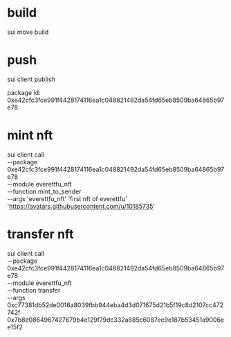 # build
sui move build

# push
sui client publish 

package id:
0xe42cfc3fce991f4428174116ea1c048821492da54fd65eb8509ba64865b97e78

# mint nft
sui client call  \
--package  0xe42cfc3fce991f4428174116ea1c048821492da54fd65eb8509ba64865b97e78 \
--module everettfu_nft \
--function mint_to_sender \
--args 'everettfu_nft' 'first nft of everettfu' 'https://avatars.githubusercontent.com/u/10185735'

# transfer nft
sui client call  \
--package  0xe42cfc3fce991f4428174116ea1c048821492da54fd65eb8509ba64865b97e78 \
--module everettfu_nft \
--function transfer \
--args 0xc77381db52de0016a8039fbb944eba4d3d071675d21b5f19c8d2107cc472742f 0x7b8e0864967427679b4e129f79dc332a885c6087ec9e187b53451a9006ee15f2
